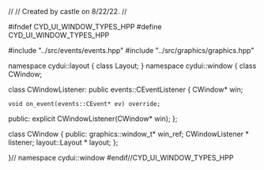 //
// Created by castle on 8/22/22.
//

#ifndef CYD_UI_WINDOW_TYPES_HPP
#define CYD_UI_WINDOW_TYPES_HPP

#include "../src/events/events.hpp"
#include "../src/graphics/graphics.hpp"

namespace cydui::layout {
  class Layout;
}
namespace cydui::window {
  class CWindow;
  
  class CWindowListener: public events::CEventListener {
    CWindow* win;
    
    void on_event(events::CEvent* ev) override;
  
  public:
    explicit CWindowListener(CWindow* win);
  };
  
  class CWindow {
  public:
    graphics::window_t* win_ref;
    CWindowListener   * listener;
    layout::Layout    * layout;
  };
  
}// namespace cydui::window
#endif//CYD_UI_WINDOW_TYPES_HPP
